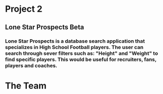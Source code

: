 # Project 2 

## Lone Star Prospects Beta ##

### Lone Star Prospects is a database search application that specializes in High School Football players.  The user can search through sever filters such as: "Height" and "Weight" to find specific players.  This would be useful for recruiters, fans, players and coaches. ### 

# The Team #

